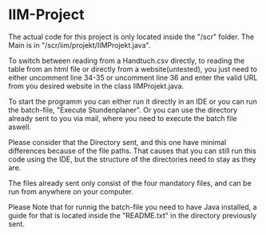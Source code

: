 # IIM-Project

The actual code for this project is only located inside the "/scr" folder.
The Main is in "/scr/iim/projekt/IIMProjekt.java".

To switch between reading from a Handtuch.csv directly, to reading the table from an html file or directly from a website(untested),
you just need to either uncomment line 34-35 or uncomment line 36 and enter the valid URL from you desired website in the class IIMProjekt.java.

To start the programm you can either run it directly in an IDE or you can run the batch-file, "Execute Stundenplaner".
Or you can use the directory already sent to you via mail, where you need to execute the batch file aswell.

Please consider that the Directory sent, and this one have minimal differences because of the file paths.
That causes that you can still run this code using the IDE, but the structure of the directories need to stay as they are.

The files already sent only consist of the four mandatory files, and can be run from anywhere on your computer.

Please Note that for runnig the batch-file you need to have Java installed, a guide for that is located inside the "README.txt" in the directory previously sent.